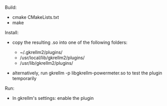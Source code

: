 Build: 

-	cmake CMakeLists.txt
-	make

Install:

-	copy the resulting .so into one of the following folders:
	-	~/.gkrellm2/plugins/
	-	/usr/local/lib/gkrellm2/plugins/
	-	/usr/lib/gkrellm2/plugins/
	
-	alternatively, run gkrellm -p libgkrellm-powermeter.so to test the plugin temporarily

Run:

-	In gkrellm's settings: enable the plugin
